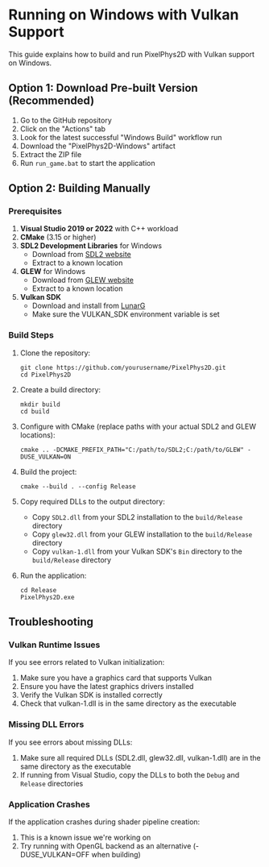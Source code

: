 # Running on Windows with Vulkan Support

This guide explains how to build and run PixelPhys2D with Vulkan support on Windows.

## Option 1: Download Pre-built Version (Recommended)

1. Go to the GitHub repository
2. Click on the "Actions" tab
3. Look for the latest successful "Windows Build" workflow run
4. Download the "PixelPhys2D-Windows" artifact
5. Extract the ZIP file
6. Run `run_game.bat` to start the application

## Option 2: Building Manually

### Prerequisites

1. **Visual Studio 2019 or 2022** with C++ workload
2. **CMake** (3.15 or higher)
3. **SDL2 Development Libraries** for Windows
   - Download from [SDL2 website](https://www.libsdl.org/download-2.0.php)
   - Extract to a known location
4. **GLEW** for Windows
   - Download from [GLEW website](http://glew.sourceforge.net/)
   - Extract to a known location
5. **Vulkan SDK**
   - Download and install from [LunarG](https://vulkan.lunarg.com/sdk/home#windows)
   - Make sure the VULKAN_SDK environment variable is set

### Build Steps

1. Clone the repository:
   ```
   git clone https://github.com/yourusername/PixelPhys2D.git
   cd PixelPhys2D
   ```

2. Create a build directory:
   ```
   mkdir build
   cd build
   ```

3. Configure with CMake (replace paths with your actual SDL2 and GLEW locations):
   ```
   cmake .. -DCMAKE_PREFIX_PATH="C:/path/to/SDL2;C:/path/to/GLEW" -DUSE_VULKAN=ON
   ```

4. Build the project:
   ```
   cmake --build . --config Release
   ```

5. Copy required DLLs to the output directory:
   - Copy `SDL2.dll` from your SDL2 installation to the `build/Release` directory
   - Copy `glew32.dll` from your GLEW installation to the `build/Release` directory
   - Copy `vulkan-1.dll` from your Vulkan SDK's `Bin` directory to the `build/Release` directory

6. Run the application:
   ```
   cd Release
   PixelPhys2D.exe
   ```

## Troubleshooting

### Vulkan Runtime Issues

If you see errors related to Vulkan initialization:

1. Make sure you have a graphics card that supports Vulkan
2. Ensure you have the latest graphics drivers installed
3. Verify the Vulkan SDK is installed correctly
4. Check that vulkan-1.dll is in the same directory as the executable

### Missing DLL Errors

If you see errors about missing DLLs:

1. Make sure all required DLLs (SDL2.dll, glew32.dll, vulkan-1.dll) are in the same directory as the executable
2. If running from Visual Studio, copy the DLLs to both the `Debug` and `Release` directories

### Application Crashes

If the application crashes during shader pipeline creation:

1. This is a known issue we're working on
2. Try running with OpenGL backend as an alternative (-DUSE_VULKAN=OFF when building)